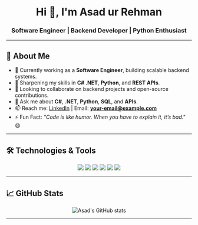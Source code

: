 <h1 align="center">Hi 👋, I'm Asad ur Rehman</h1>
<h3 align="center">Software Engineer | Backend Developer | Python Enthusiast</h3>

---

## 🌟 About Me
- 🔭 Currently working as a **Software Engineer**, building scalable backend systems.
- 🌱 Sharpening my skills in **C# .NET**, **Python**, and **REST APIs**.
- 👯 Looking to collaborate on backend projects and open-source contributions.
- 💬 Ask me about **C#**, **.NET**, **Python**, **SQL**, and **APIs**.
- 📫 Reach me: [LinkedIn](https://linkedin.com/in/asad-ur-rehman) | Email: **your-email@example.com**
- ⚡ Fun Fact: *"Code is like humor. When you have to explain it, it’s bad."* 😄

---

## 🛠️ Technologies & Tools
<p align="center">
  <img src="https://img.shields.io/badge/C%23-239120?style=for-the-badge&logo=c-sharp&logoColor=white"/>
  <img src="https://img.shields.io/badge/.NET-512BD4?style=for-the-badge&logo=dotnet&logoColor=white"/>
  <img src="https://img.shields.io/badge/Python-3776AB?style=for-the-badge&logo=python&logoColor=white"/>
  <img src="https://img.shields.io/badge/SQL-003B57?style=for-the-badge&logo=sqlite&logoColor=white"/>
  <img src="https://img.shields.io/badge/Postman-FF6C37?style=for-the-badge&logo=postman&logoColor=white"/>
  <img src="https://img.shields.io/badge/GitHub-181717?style=for-the-badge&logo=github&logoColor=white"/>
</p>

---

## 📈 GitHub Stats
<p align="center">
  <img src="https://github-readme-stats.vercel.app/api?username=AsadurRehman-code&show_icons=true&theme=tokyonight" alt="Asad's GitHub stats" />
</p>

---

